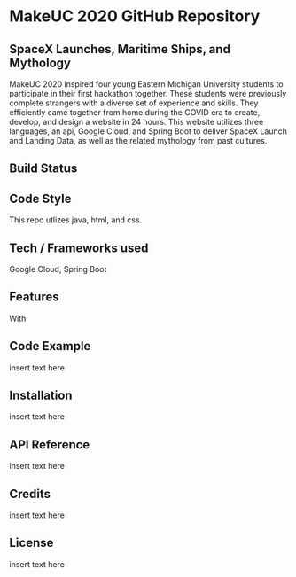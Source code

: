 # MakeUC 2020 GitHub Repository

## SpaceX Launches, Maritime Ships, and Mythology  

MakeUC 2020 inspired four young Eastern Michigan University students to participate in their first hackathon together. These students were previously complete strangers with a diverse set of experience and skills. They efficiently came together from home during the COVID era to create, develop, and design a website in 24 hours. This website utilizes three languages, an api, Google Cloud, and Spring Boot to deliver SpaceX Launch and Landing Data, as well as the related mythology from past cultures.  

## Build Status  

## Code Style  

This repo utlizes java, html, and css.  

## Tech / Frameworks used  

Google Cloud, Spring Boot

## Features  

With 

## Code Example

insert text here

## Installation 

insert text here

## API Reference  

insert text here

## Credits  

insert text here

## License  

insert text here

